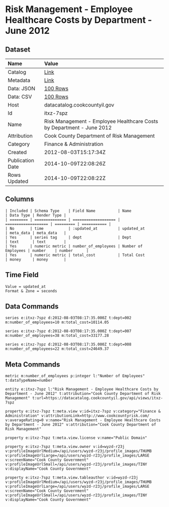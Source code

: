 # Risk Management - Employee Healthcare Costs by Department - June 2012

## Dataset

| Name | Value |
| :--- | :---- |
| Catalog | [Link](https://catalog.data.gov/dataset/risk-management-employee-healthcare-costs-by-department-june-2012-71bfc) |
| Metadata | [Link](https://datacatalog.cookcountyil.gov/api/views/itxz-7spz) |
| Data: JSON | [100 Rows](https://datacatalog.cookcountyil.gov/api/views/itxz-7spz/rows.json?max_rows=100) |
| Data: CSV | [100 Rows](https://datacatalog.cookcountyil.gov/api/views/itxz-7spz/rows.csv?max_rows=100) |
| Host | datacatalog.cookcountyil.gov |
| Id | itxz-7spz |
| Name | Risk Management - Employee Healthcare Costs by Department - June 2012 |
| Attribution | Cook County Department of Risk Management |
| Category | Finance & Administration |
| Created | 2012-08-03T15:17:34Z |
| Publication Date | 2014-10-09T22:08:26Z |
| Rows Updated | 2014-10-09T22:08:22Z |

## Columns

```ls
| Included | Schema Type    | Field Name          | Name                | Data Type | Render Type |
| ======== | ============== | =================== | =================== | ========= | =========== |
| No       | time           | :updated_at         | updated_at          | meta_data | meta_data   |
| Yes      | series tag     | dept                | Dept                | text      | text        |
| Yes      | numeric metric | number_of_employees | Number of Employees | number    | number      |
| Yes      | numeric metric | total_cost          | Total Cost          | money     | money       |
```

## Time Field

```ls
Value = updated_at
Format & Zone = seconds
```

## Data Commands

```ls
series e:itxz-7spz d:2012-08-03T08:17:35.000Z t:dept=002 m:number_of_employees=10 m:total_cost=10114.05

series e:itxz-7spz d:2012-08-03T08:17:35.000Z t:dept=007 m:number_of_employees=38 m:total_cost=33177.28

series e:itxz-7spz d:2012-08-03T08:17:35.000Z t:dept=008 m:number_of_employees=22 m:total_cost=24649.37
```

## Meta Commands

```ls
metric m:number_of_employees p:integer l:"Number of Employees" t:dataTypeName=number

entity e:itxz-7spz l:"Risk Management - Employee Healthcare Costs by Department - June 2012" t:attribution="Cook County Department of Risk Management" t:url=https://datacatalog.cookcountyil.gov/api/views/itxz-7spz

property e:itxz-7spz t:meta.view v:id=itxz-7spz v:category="Finance & Administration" v:attributionLink=http://www.cookcountyrisk.com/ v:averageRating=0 v:name="Risk Management - Employee Healthcare Costs by Department - June 2012" v:attribution="Cook County Department of Risk Management"

property e:itxz-7spz t:meta.view.license v:name="Public Domain"

property e:itxz-7spz t:meta.view.owner v:id=wyzd-r23j v:profileImageUrlMedium=/api/users/wyzd-r23j/profile_images/THUMB v:profileImageUrlLarge=/api/users/wyzd-r23j/profile_images/LARGE v:screenName="Cook County Government" v:profileImageUrlSmall=/api/users/wyzd-r23j/profile_images/TINY v:displayName="Cook County Government"

property e:itxz-7spz t:meta.view.tableauthor v:id=wyzd-r23j v:profileImageUrlMedium=/api/users/wyzd-r23j/profile_images/THUMB v:profileImageUrlLarge=/api/users/wyzd-r23j/profile_images/LARGE v:screenName="Cook County Government" v:profileImageUrlSmall=/api/users/wyzd-r23j/profile_images/TINY v:displayName="Cook County Government"
```